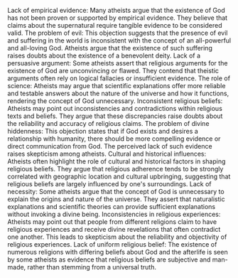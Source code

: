 Lack of empirical evidence: Many atheists argue that the existence of God has not been proven or supported by empirical evidence. They believe that claims about the supernatural require tangible evidence to be considered valid.
The problem of evil: This objection suggests that the presence of evil and suffering in the world is inconsistent with the concept of an all-powerful and all-loving God. Atheists argue that the existence of such suffering raises doubts about the existence of a benevolent deity.
Lack of a persuasive argument: Some atheists assert that religious arguments for the existence of God are unconvincing or flawed. They contend that theistic arguments often rely on logical fallacies or insufficient evidence.
The role of science: Atheists may argue that scientific explanations offer more reliable and testable answers about the nature of the universe and how it functions, rendering the concept of God unnecessary.
Inconsistent religious beliefs: Atheists may point out inconsistencies and contradictions within religious texts and beliefs. They argue that these discrepancies raise doubts about the reliability and accuracy of religious claims.
The problem of divine hiddenness: This objection states that if God exists and desires a relationship with humanity, there should be more compelling evidence or direct communication from God. The perceived lack of such evidence raises skepticism among atheists.
Cultural and historical influences: Atheists often highlight the role of cultural and historical factors in shaping religious beliefs. They argue that religious adherence tends to be strongly correlated with geographic location and cultural upbringing, suggesting that religious beliefs are largely influenced by one's surroundings.
Lack of necessity: Some atheists argue that the concept of God is unnecessary to explain the origins and nature of the universe. They assert that naturalistic explanations and scientific theories can provide sufficient explanations without invoking a divine being.
Inconsistencies in religious experiences: Atheists may point out that people from different religions claim to have religious experiences and receive divine revelations that often contradict one another. This leads to skepticism about the reliability and objectivity of religious experiences.
Lack of uniform religious belief: The existence of numerous religions with differing beliefs about God and the afterlife is seen by some atheists as evidence that religious beliefs are subjective and man-made, rather than stemming from a universal truth.
